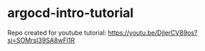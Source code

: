 # argocd-intro-tutorial
Repo created for youtube tutorial:
https://youtu.be/DjlerCV89os?si=SOMrsI39SA8wFl1R

